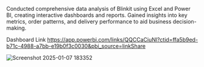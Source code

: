 Conducted comprehensive data analysis of Blinkit using Excel and Power BI, creating interactive dashboards and reports. Gained insights into key metrics, order patterns, and delivery performance to aid business decision-making.


Dashboard Link
https://app.powerbi.com/links/QQCCaCiuNl?ctid=ffa5b9ed-b71c-4988-a7bb-e19b0f3c0030&pbi_source=linkShare



![Screenshot 2025-01-07 183352](https://github.com/user-attachments/assets/57798cdd-8c0d-4a3c-b022-eb577d6bc3c5)
